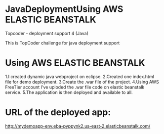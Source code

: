 # JavaDeploymentUsing AWS ELASTIC BEANSTALK
Topcoder - deployment support 4 (Java)

This is TopCoder challenge for java deployment support 
# Using AWS ELASTIC BEANSTALK

1.I created dynamic java webproject on eclipse.
2.Created one index.html file for demo deployment.
3.Create the .war file of the project.
4.Using AWS FreeTier account I've uploded the .war file code on elastic beanstalk service.
5.The application is then deployed and available to all.

# URL of the deployed app:
http://mydemoapp-env.eba-pyppynk2.us-east-2.elasticbeanstalk.com/
